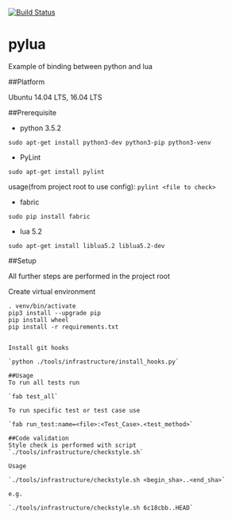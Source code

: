 [![Build Status](https://travis-ci.org/malirod/pylua.svg?branch=master)](https://travis-ci.org/malirod/pylua)

# pylua
Example of binding between python and lua

##Platform

Ubuntu 14.04 LTS, 16.04 LTS

##Prerequisite
- python 3.5.2

`sudo apt-get install python3-dev python3-pip python3-venv`

- PyLint

`sudo apt-get install pylint`

usage(from project root to use config): `pylint <file to check>`

- fabric

`sudo pip install fabric`

- lua 5.2

`sudo apt-get install liblua5.2 liblua5.2-dev`

##Setup

All further steps are performed in the project root

Create virtual environment

```
. venv/bin/activate
pip3 install --upgrade pip
pip install wheel
pip install -r requirements.txt


Install git hooks

`python ./tools/infrastructure/install_hooks.py`

##Usage
To run all tests run

`fab test_all`

To run specific test or test case use

`fab run_test:name=<file>:<Test_Case>.<test_method>`

##Code validation
Style check is performed with script `./tools/infrastructure/checkstyle.sh`

Usage

`./tools/infrastructure/checkstyle.sh <begin_sha>..<end_sha>`

e.g.

`./tools/infrastructure/checkstyle.sh 6c18cbb..HEAD`
